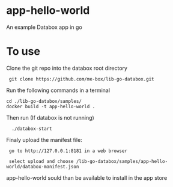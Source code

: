 # app-hello-world

An example Databox app in go

# To use 

Clone the git repo into the databox root directory 

     git clone https://github.com/me-box/lib-go-databox.git

Run the following commands in a terminal 

```
cd ./lib-go-databox/samples/
docker build -t app-hello-world .
```
    
 Then run (If databox is not running)
 
      ./databox-start 
      

Finaly upload the manifest file:
 
     go to http://127.0.0.1:8181 in a web browser
     
     select upload and choose /lib-go-databox/samples/app-hello-world/databox-manifest.json
     
     
 app-hello-world sould than be available to install in the app store 
   

